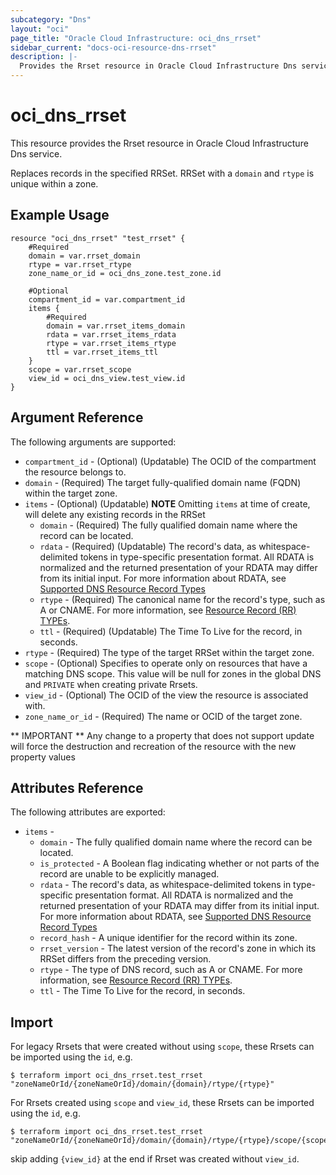 ```yaml
---
subcategory: "Dns"
layout: "oci"
page_title: "Oracle Cloud Infrastructure: oci_dns_rrset"
sidebar_current: "docs-oci-resource-dns-rrset"
description: |-
  Provides the Rrset resource in Oracle Cloud Infrastructure Dns service
---
```


# oci_dns_rrset
This resource provides the Rrset resource in Oracle Cloud Infrastructure Dns service.

Replaces records in the specified RRSet. RRSet with a `domain` and `rtype` is unique within a zone.

## Example Usage

```hcl
resource "oci_dns_rrset" "test_rrset" {
	#Required
	domain = var.rrset_domain
	rtype = var.rrset_rtype
	zone_name_or_id = oci_dns_zone.test_zone.id

	#Optional
	compartment_id = var.compartment_id
	items {
		#Required
		domain = var.rrset_items_domain
		rdata = var.rrset_items_rdata
		rtype = var.rrset_items_rtype
		ttl = var.rrset_items_ttl
	}
	scope = var.rrset_scope
	view_id = oci_dns_view.test_view.id
}
```

## Argument Reference

The following arguments are supported:

* `compartment_id` - (Optional) (Updatable) The OCID of the compartment the resource belongs to.
* `domain` - (Required) The target fully-qualified domain name (FQDN) within the target zone.
* `items` - (Optional) (Updatable) 
    **NOTE** Omitting `items` at time of create, will delete any existing records in the RRSet
	* `domain` - (Required) The fully qualified domain name where the record can be located. 
	* `rdata` - (Required) (Updatable) The record's data, as whitespace-delimited tokens in type-specific presentation format. All RDATA is normalized and the returned presentation of your RDATA may differ from its initial input. For more information about RDATA, see [Supported DNS Resource Record Types](https://docs.cloud.oracle.com/iaas/Content/DNS/Reference/supporteddnsresource.htm)  
	* `rtype` - (Required) The canonical name for the record's type, such as A or CNAME. For more information, see [Resource Record (RR) TYPEs](https://www.iana.org/assignments/dns-parameters/dns-parameters.xhtml#dns-parameters-4). 
	* `ttl` - (Required) (Updatable) The Time To Live for the record, in seconds.
* `rtype` - (Required) The type of the target RRSet within the target zone.
* `scope` - (Optional) Specifies to operate only on resources that have a matching DNS scope. 
This value will be null for zones in the global DNS and `PRIVATE` when creating private Rrsets.
* `view_id` - (Optional) The OCID of the view the resource is associated with.
* `zone_name_or_id` - (Required) The name or OCID of the target zone.


** IMPORTANT **
Any change to a property that does not support update will force the destruction and recreation of the resource with the new property values

## Attributes Reference

The following attributes are exported:

* `items` - 
	* `domain` - The fully qualified domain name where the record can be located. 
	* `is_protected` - A Boolean flag indicating whether or not parts of the record are unable to be explicitly managed. 
	* `rdata` - The record's data, as whitespace-delimited tokens in type-specific presentation format. All RDATA is normalized and the returned presentation of your RDATA may differ from its initial input. For more information about RDATA, see [Supported DNS Resource Record Types](https://docs.cloud.oracle.com/iaas/Content/DNS/Reference/supporteddnsresource.htm) 
	* `record_hash` - A unique identifier for the record within its zone. 
	* `rrset_version` - The latest version of the record's zone in which its RRSet differs from the preceding version. 
	* `rtype` - The type of DNS record, such as A or CNAME. For more information, see [Resource Record (RR) TYPEs](https://www.iana.org/assignments/dns-parameters/dns-parameters.xhtml#dns-parameters-4). 
	* `ttl` - The Time To Live for the record, in seconds.

## Import

For legacy Rrsets that were created without using `scope`, these Rrsets can be imported using the `id`, e.g.

```
$ terraform import oci_dns_rrset.test_rrset "zoneNameOrId/{zoneNameOrId}/domain/{domain}/rtype/{rtype}" 
```

For Rrsets created using `scope` and `view_id`, these Rrsets can be imported using the `id`, e.g.

```
$ terraform import oci_dns_rrset.test_rrset "zoneNameOrId/{zoneNameOrId}/domain/{domain}/rtype/{rtype}/scope/{scope}/viewId/{viewId}"
```

skip adding `{view_id}` at the end if Rrset was created without `view_id`.
